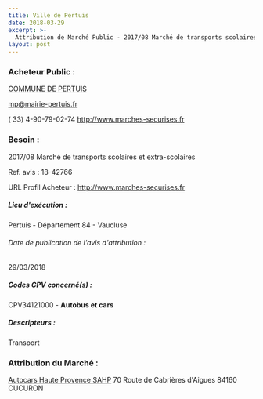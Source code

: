 ```yaml
---
title: Ville de Pertuis
date: 2018-03-29
excerpt: >-
  Attribution de Marché Public - 2017/08 Marché de transports scolaires et extra-scolaires
layout: post
---
```


### Acheteur Public : 
<a href="/acheteur-33/siren-218400893"> COMMUNE DE PERTUIS</a><br/>



mp@mairie-pertuis.fr

( 33) 4-90-79-02-74
http://www.marches-securises.fr
### Besoin :

2017/08 Marché de transports scolaires et extra-scolaires

Ref. avis : 18-42766

URL Profil Acheteur : http://www.marches-securises.fr

##### Lieu d'exécution :

Pertuis - Département 84 - Vaucluse

###### Date de publication de l'avis d'attribution : 
29/03/2018

##### Codes CPV concerné(s) :
CPV34121000 - **Autobus et cars** <br/>

##### Descripteurs :
Transport <br/>

### Attribution du Marché :
<a href="/entreprise-267/siren-612620906"> Autocars Haute Provence SAHP</a>    70 Route de Cabrières d'Aigues 84160 CUCURON <br/>
